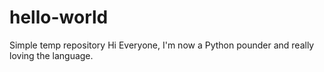 # hello-world
Simple temp repository 
Hi Everyone,
I'm now a Python pounder and really loving the language.

